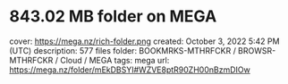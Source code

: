 # 843.02 MB folder on MEGA

cover: https://mega.nz/rich-folder.png
created: October 3, 2022 5:42 PM (UTC)
description: 577 files
folder: BOOKMRKS-MTHRFCKR / BROWSR-MTHRFCKR / Cloud / MEGA
tags: mega
url: https://mega.nz/folder/mEkDBSYI#WZVE8ptR90ZH00nBzmDIOw